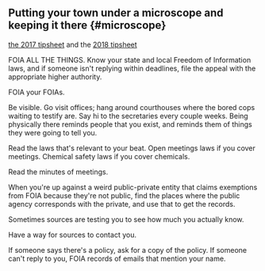 ## Putting your town under a microscope and keeping it there {#microscope}

[the 2017 tipsheet](https://docs.google.com/document/u/1/d/10pFXRsFiXS5VMQqVe2WvYKgDMze1PPoN9G-dnlIpOpU/edit#heading=h.td4rbin36dv5) and the [2018 tipsheet](https://docs.google.com/document/d/1tNEPuduYw_Qf9UywPg5TWu3QzvBf8yqOwVuyGr4xkRw/edit#heading=h.td4rbin36dv5)

FOIA ALL THE THINGS. Know your state and local Freedom of Information laws, and if someone isn't replying within deadlines, file the appeal with the appropriate higher authority.

FOIA your FOIAs.

Be visible. Go visit offices; hang around courthouses where the bored cops waiting to testify are. Say hi to the secretaries every couple weeks. Being physically there reminds people that you exist, and reminds them of things they were going to tell you.

Read the laws that's relevant to your beat. Open meetings laws if you cover meetings. Chemical safety laws if you cover chemicals.

Read the minutes of meetings.

When you're up against a weird public-private entity that claims exemptions from FOIA because they're not public, find the places where the public agency corresponds with the private, and use that to get the records.

Sometimes sources are testing you to see how much you actually know.

Have a way for sources to contact you.

If someone says there's a policy, ask for a copy of the policy. If someone can't reply to you, FOIA records of emails that mention your name.


